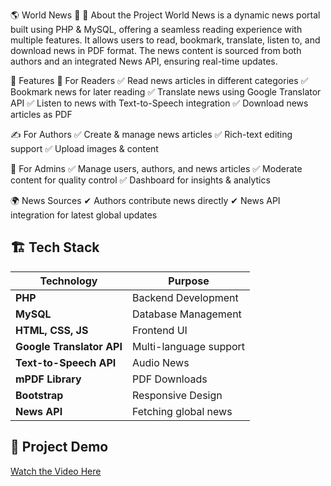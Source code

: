 🌎 World News 📰
📌 About the Project
World News is a dynamic news portal built using PHP & MySQL, offering a seamless reading experience with multiple features. It allows users to read, bookmark, translate, listen to, and download news in PDF format. The news content is sourced from both authors and an integrated News API, ensuring real-time updates.

🚀 Features
📰 For Readers
✅ Read news articles in different categories
✅ Bookmark news for later reading
✅ Translate news using Google Translator API
✅ Listen to news with Text-to-Speech integration
✅ Download news articles as PDF

✍️ For Authors
✅ Create & manage news articles
✅ Rich-text editing support
✅ Upload images & content

🔧 For Admins
✅ Manage users, authors, and news articles
✅ Moderate content for quality control
✅ Dashboard for insights & analytics

🌍 News Sources
✔ Authors contribute news directly
✔ News API integration for latest global updates


## 🏗 **Tech Stack**  

| Technology | Purpose |
|------------|---------|
| **PHP** | Backend Development |
| **MySQL** | Database Management |
| **HTML, CSS, JS** | Frontend UI |
| **Google Translator API** | Multi-language support |
| **Text-to-Speech API** | Audio News |
| **mPDF Library** | PDF Downloads |
| **Bootstrap** | Responsive Design |
| **News API** | Fetching global news |


## 🎥 Project Demo
[Watch the Video Here](https://drive.google.com/file/d/1_GSwABZLOHjdXp88eH7t2baoFC5z1SmT/view?usp=drive_link)

